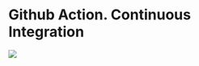 # Github Action. Continuous Integration


![](https://github.com/AlexanderSychev2005/devops-action-java/actions/workflows/maven-publish.yml/badge.svg)

